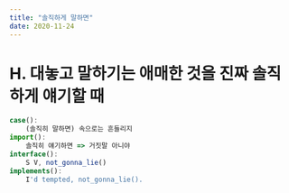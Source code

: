 ```yaml
---
title: "솔직하게 말하면"
date: 2020-11-24
---
```


# H. 대놓고 말하기는 애매한 것을 진짜 솔직하게 얘기할 때

```jsx
case():
	(솔직히 말하면) 속으로는 흔들리지
import():
	솔직히 얘기하면 => 거짓말 아니야
interface():
	S V, not_gonna_lie()
implements():
	I'd tempted, not_gonna_lie().
```
